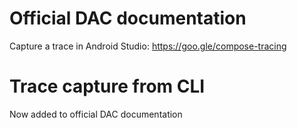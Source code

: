 # Official DAC documentation

Capture a trace in Android Studio: https://goo.gle/compose-tracing

# Trace capture from CLI

Now added to official DAC documentation
